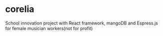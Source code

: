 # corelia
School innovation project with React framework, mangoDB and Espress.js for female musician workers(not for profit)
